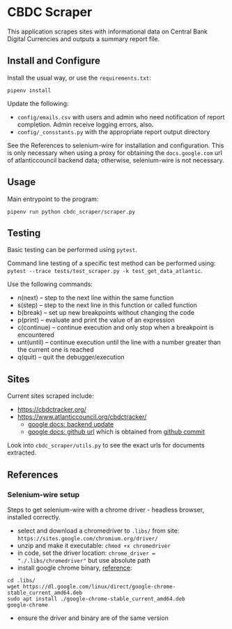 # CBDC Scraper

This application scrapes sites with informational data on Central Bank Digital Currencies and outputs a summary report file.



## Install and Configure

Install the usual way, or use the `requirements.txt`:

```
pipenv install
```

Update the following:
* `config/emails.csv` with users and admin who need notification of report completion.  Admin receive logging errors, also.
* `config/_consstants.py` with the appropriate report output directory

See the References to selenium-wire for installation and configuration.  This is only necessary when using a proxy for obtaining the `docs.google.com` url of atlanticcouncil backend data; otherwise, selenium-wire is not necessary.



## Usage

Main entrypoint to the program:

```
pipenv run python cbdc_scraper/scraper.py
```



## Testing

Basic testing can be performed using `pytest`.

Command line testing of a specific test method can be performed using:  `pytest --trace tests/test_scraper.py -k test_get_data_atlantic`.

Use the following commands:

* n(next) – step to the next line within the same function
* s(step) – step to the next line in this function or called function
* b(break) – set up new breakpoints without changing the code
* p(print) – evaluate and print the value of an expression
* c(continue) – continue execution and only stop when a breakpoint is encountered
* unt(until) – continue execution until the line with a number greater than the current one is reached
* q(quit) – quit the debugger/execution



## Sites

Current sites scraped include:

* https://cbdctracker.org/
* https://www.atlanticcouncil.org/cbdctracker/
  - [google docs: backend update](https://docs.google.com/spreadsheets/d/e/2PACX-1vQh27kpYjCRmNoWa4FEpWqLSxLLaqK_hlgqP6wGQLp8Pum7guAYS6i0qt6wIRAPvb5Up6-6wvmTN05s/pub?gid=0&single=true&output=csv)
  - [google docs: github url](https://docs.google.com/spreadsheets/d/e/2PACX-1vRvC1JtWY8a2W4b8DLPfnfb9rmhuHBmWO22TvSXXpk25CZTBU9_8f6YtxM9rmBK2YajII5ltDE6ynGZ/pub?gid=0&single=true&output=csv) which is obtained from [github commit](https://github.com/GeoEcon/cbdc-tracker-svelte/commit/440f83936facad3602c36519b6f1390025e836e8)

Look into `cbdc_scraper/utils.py` to see the exact urls for documents extracted.



## References

### Selenium-wire setup

Steps to get selenium-wire with a chrome driver - headless browser, installed correctly.

* select and download a chromedriver to `.libs/` from site: `https://sites.google.com/chromium.org/driver/`
* unzip and make it executable: `chmod +x chromedriver`
* in code, set the driver location: `chrome_driver = "./.libs/chromedriver"` but use absolute path
* install google chrome binary, [reference](https://linuxize.com/post/how-to-install-google-chrome-web-browser-on-debian-10/):
```
cd .libs/
wget https://dl.google.com/linux/direct/google-chrome-stable_current_amd64.deb
sudo apt install ./google-chrome-stable_current_amd64.deb
google-chrome
```
* ensure the driver and binary are of the same version